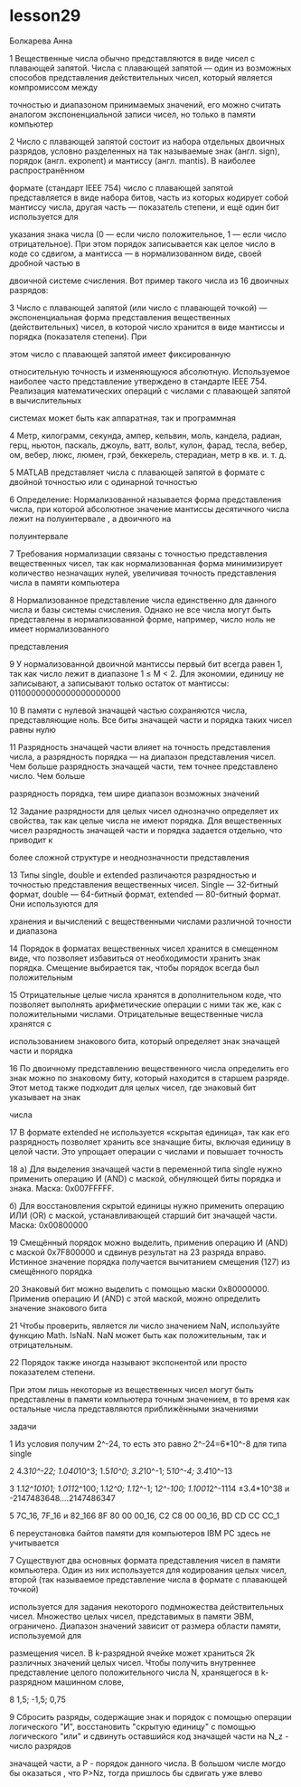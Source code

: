 # lesson29
Болкарева Анна

1 Вещественные числа обычно представляются в виде чисел с плавающей запятой. Числа с плавающей запятой — один из возможных способов представления действительных чисел, который является компромиссом между 

точностью и диапазоном принимаемых значений, его можно считать аналогом экспоненциальной записи чисел, но только в памяти компьютер

2 Число с плавающей запятой состоит из набора отдельных двоичных разрядов, условно разделенных на так называемые знак (англ. sign), порядок (англ. exponent) и мантиссу (англ. mantis). В наиболее распространённом 

формате (стандарт IEEE 754) число с плавающей запятой представляется в виде набора битов, часть из которых кодирует собой мантиссу числа, другая часть — показатель степени, и ещё один бит используется для 

указания знака числа (0 — если число положительное, 1 — если число отрицательное). При этом порядок записывается как целое число в коде со сдвигом, а мантисса — в нормализованном виде, своей дробной частью в 

двоичной системе счисления. Вот пример такого числа из 16 двоичных разрядов:

3 Число с плавающей запятой (или число с плавающей точкой) — экспоненциальная форма представления вещественных (действительных) чисел, в которой число хранится в виде мантиссы и порядка (показателя степени). При 

этом число с плавающей запятой имеет фиксированную 

относительную точность и изменяющуюся абсолютную. Используемое наиболее часто представление утверждено в стандарте IEEE 754. Реализация математических операций с числами с плавающей запятой в вычислительных 

системах может быть как аппаратная, так и программная

4 Метр, килограмм, секунда, ампер, кельвин, моль, кандела, радиан, герц, ньютон, паскаль, джоуль, ватт, вольт, кулон, фарад, тесла, вебер, ом, вебер, люкс, люмен, грэй, беккерель, стерадиан, метр в кв. и. т. д. 

5 MATLAB представляет числа с плавающей запятой в формате с двойной точностью или с одинарной точностью

6 Определение: Нормализованной называется форма представления числа, при которой абсолютное значение мантиссы десятичного числа лежит на полуинтервале , а двоичного на 

полуинтервале 

7 Требования нормализации связаны с точностью представления вещественных чисел, так как нормализованная форма минимизирует количество незначащих нулей, увеличивая точность представления числа в памяти компьютера

8  Нормализованное представление числа единственно для данного числа и базы системы счисления. Однако не все числа могут быть представлены в нормализованной форме, например, число ноль не имеет нормализованного 

представления

9 У нормализованной двоичной мантиссы первый бит всегда равен 1, так как число лежит в диапазоне 1 ≤ M < 2. Для экономии, единицу не записывают, а записывают только остаток от мантиссы: 01100000000000000000000

10 В памяти с нулевой значащей частью сохраняются числа, представляющие ноль. Все биты значащей части и порядка таких чисел равны нулю

11 Разрядность значащей части влияет на точность представления числа, а разрядность порядка — на диапазон представления чисел. Чем больше разрядность значащей части, тем точнее представлено число. Чем больше 

разрядность порядка, тем шире диапазон возможных значений

12  Задание разрядности для целых чисел однозначно определяет их свойства, так как целые числа не имеют порядка. Для вещественных чисел разрядность значащей части и порядка задается отдельно, что приводит к 

более сложной структуре и неоднозначности представления

13 Типы single, double и extended различаются разрядностью и точностью представления вещественных чисел. Single — 32-битный формат, double — 64-битный формат, extended — 80-битный формат. Они используются для 

хранения и вычислений с вещественными числами различной точности и диапазона

14 Порядок в форматах вещественных чисел хранится в смещенном виде, что позволяет избавиться от необходимости хранить знак порядка. Смещение выбирается так, чтобы порядок всегда был положительным

15 Отрицательные целые числа хранятся в дополнительном коде, что позволяет выполнять арифметические операции с ними так же, как с положительными числами. Отрицательные вещественные числа хранятся с 

использованием знакового бита, который определяет знак значащей части и порядка

16 По двоичному представлению вещественного числа определить его знак можно по знаковому биту, который находится в старшем разряде. Этот метод также подходит для целых чисел, где знаковый бит указывает на знак 

числа

17 В формате extended не используется «скрытая единица», так как его разрядность позволяет хранить все значащие биты, включая единицу в целой части. Это упрощает операции с числами и повышает точность

18 а) Для выделения значащей части в переменной типа single нужно применить операцию И (AND) с маской, обнуляющей биты порядка и знака. Маска: 0x007FFFFF.

б) Для восстановления скрытой единицы нужно применить операцию ИЛИ (OR) с маской, устанавливающей старший бит значащей части. Маска: 0x00800000

19 Смещённый порядок можно выделить, применив операцию И (AND) с маской 0x7F800000 и сдвинув результат на 23 разряда вправо. Истинное значение порядка получается вычитанием смещения (127) из смещённого порядка

20 Знаковый бит можно выделить с помощью маски 0x80000000. Применив операцию И (AND) с этой маской, можно определить значение знакового бита

21 Чтобы проверить, является ли число значением NaN, используйте функцию Math. IsNaN. NaN может быть как положительным, так и отрицательным.

22 Порядок также иногда называют экспонентой или просто показателем степени.

При этом лишь некоторые из вещественных чисел могут быть представлены в памяти компьютера точным значением, в то время как остальные числа представляются приближёнными значениями

задачи 

1 Из условия получим 2^-24, то есть это равно 2^-24=6*10^-8 для типа single

2 4.3*10^-22; 1.040*10^3; 1.5*10^0; 3.2*10^-1; 5*10^-4; 3.4*10^-13

3 1.1*2^10101; 1.011*2^100; 1.1*2^0; 1.1*2^-1; 1*2^-100; 1.1001*2^-1114 ±3.4*10^38 и -2147483648....2147486347

5 7С_16, 7F_16 и 82_166 8F 80 00 00_16, C2 C8 00 00_16, BD CD CC CC_1

6 переустановка байтов памяти для компьютеров IBM PC здесь не учитывается

7 Существуют два основных формата представления чисел в памяти компьютера. Один из них используется для кодирования целых чисел, второй (так называемое представление числа в формате с плавающей точкой) 

используется для задания некоторого подмножества действительных чисел.      Множество целых чисел, представимых в памяти ЭВМ, ограничено. Диапазон значений зависит от размера области памяти, используемой для 

размещения чисел. В k-разрядной ячейке может храниться 2k различных значений целых чисел.      Чтобы получить внутреннее представление целого положительного числа N, хранящегося в k-разрядном машинном слове,

8 1,5; -1,5; 0,75

9 Сбросить разряды, содержащие знак и порядок с помощью операции логического "И", восстановить "скрытую единицу" с помощью логического "или" и сдвинуть оставшийся код значащей части на N_z - число разрядов 

значащей части, а Р - порядок данного числа. В большом числе могдо бы оказаться , что Р>Nz, тогда пришлось бы сдвигать уже влево
